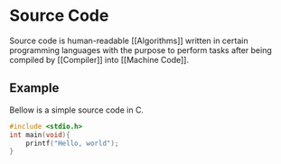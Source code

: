 # Source Code
Source code is human-readable [[Algorithms]] written in certain programming languages with the purpose to perform tasks after being compiled by [[Compiler]] into [[Machine Code]].

## Example
Bellow is a simple source code in C.
```C
#include <stdio.h>
int main(void){
	printf("Hello, world");
}
```